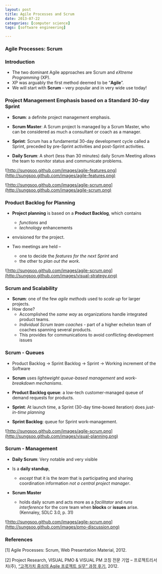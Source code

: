 ```yaml
---
layout: post
title: Agile Processes and Scrum
date: 2013-07-22
categories: [computer science]
tags: [software engineering]

---
```


### Agile Processes: Scrum
### Introduction

* The two dominant Agile approaches are Scrum and *eXtreme Programming* (XP).
* XP was arguably the first method deemed to be “**Agile**”.  
* We will start with **Scrum** – very popular and in very wide use today!

### Project Management Emphasis based on a Standard 30-day Sprint
* **Scrum**: a definite project management emphasis.

* **Scrum Master**:  A Scrum project Is managed by a Scrum Master, who can be considered as much a consultant or coach as a manager.

* **Sprint**:  Scrum has a fundamental 30-day development cycle called a Sprint, preceded by pre-Sprint activities and post-Sprint activities.

* **Daily Scrum**:  A short (less than 30 minutes) daily Scrum Meeting allows the team to monitor status and communicate problems.

![http://sungsoo.github.com/images/agile-features.png](http://sungsoo.github.com/images/agile-features.png)

![http://sungsoo.github.com/images/agile-scrum.png](http://sungsoo.github.com/images/agile-scrum.png)
 
### Product Backlog for Planning
* **Project planning** is based on a **Product Backlog**, which contains
	* *functions* and 
	* *technology* enhancements 
* envisioned for the project.

* Two meetings are held – 
	* one to decide the *features for the next Sprint* and 
	* the other to *plan out the work*.
	
![http://sungsoo.github.com/images/agile-scrum.png](http://sungsoo.github.com/images/visual-strategy.png)
	
### Scrum and Scalability
* **Scrum**: one of the few *agile methods* used to *scale up* for larger projects.
* How done?
	* Accomplished the *same way* as organizations handle integrated product teams.
	* *Individual Scrum team coaches* - part of a higher echelon team of coaches spanning several products.
	* This provides for communications to avoid conflicting development issues  
	
### Scrum - Queues

* Product Backlog -> Sprint Backlog -> Sprint -> Working increment of the Software

* **Scrum** uses *lightweight queue-based management* and *work-breakdown mechanisms*.

* **Product Backlog queue**:  a low-tech customer-managed queue of demand requests for products.

* **Sprint**:  At launch time, a Sprint (30-day time-boxed iteration) does *just-in-time planning* 

* **Sprint Backlog**: queue for Sprint work-management. 

![http://sungsoo.github.com/images/agile-scrum.png](http://sungsoo.github.com/images/visual-planning.png)

### Scrum - Management
 
* **Daily Scrum**:  Very notable and very visible
* Is a **daily standup**, 
	* *except* that it is the *team* that is participating and sharing coordination information *not a central project manager*.

* **Scrum Master**
	* holds daily scrum and acts more as a *facilitator* and *runs interference* for the core team when **blocks** or **issues** arise.  (Kennaley, SDLC 3.0, p. 31)

![http://sungsoo.github.com/images/agile-scrum.png](http://sungsoo.github.com/images/pmo-discussion.png)

### References
[1] Agile Processes: Scrum, Web Presentation Material, 2012.

[2] Project Research, VISUAL PMO & VISUAL PM 코칭 전문 기업 – 프로젝트리서치(주), [“고객가치 중심의 Agile 프로젝트 실무” 과정 후기](http://projectresearch.co.kr/2012/06/17/고객가치-중심의-agile-프로젝트-실무-과정-후기/), 2012.

